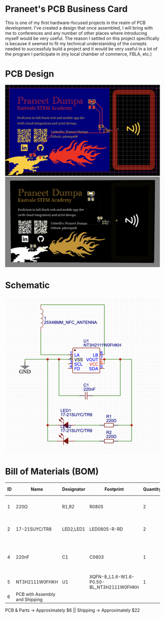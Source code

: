 # Praneet's PCB Business Card
This is one of my first hardware-focused projects in the realm of PCB development. I've created a design that once assembled, I will bring with me to conferences and any number of other places where introducing myself would be very useful. The reason I settled on this project specifically is because it seemed to fit my technical understanidng of the conepts needed to successfuly build a project and it would be very useful in a lot of the program I participate in (my local chamber of commerce, FBLA, etc.)

# PCB Design

![v4.0_2d](https://github.com/pdumpa08/PCB-Business-Card/blob/main/img/v4.0_2d.png?raw=true)
![v4.0_3d](https://github.com/pdumpa08/PCB-Business-Card/blob/main/img/v4.0_3d.png?raw=true)

# Schematic

![v4.0_schematic](https://github.com/pdumpa08/PCB-Business-Card/blob/main/img/v4.0_schematic.png?raw=true)

# Bill of Materials (BOM)

|ID |Name                         |Designator|Footprint                                    |Quantity|Manufacturer Part|Manufacturer|Supplier|Supplier Part|Price|Link                                                                                                                            |
|---|-----------------------------|----------|---------------------------------------------|--------|-----------------|------------|--------|-------------|-----|--------------------------------------------------------------------------------------------------------------------------------|
|1  |220Ω                         |R1,R2     |R0805                                        |2       |RC0805FR-07220RL |YAGEO(国巨)   |LCSC    |C114519      |0.002|https://lcsc.com/product-detail/Chip-Resistor-Surface-Mount_YAGEO-RC0805FR-07220RL_C114519.html                                 |
|2  |17-21SUYC/TR8                |LED2,LED1 |LED0805-R-RD                                 |2       |KT-0805黄灯        |KENTO       |LCSC    |C2296        |0.012|https://lcsc.com/product-detail/LED-Indication-Discrete_Hubei-KENTO-Elec-KT-0805Y_C2296.html                                    |
|4  |220nF                        |C1        |C0603                                        |1       |CL10B224KA8NNNC  |SAMSUNG(三星) |LCSC    |C21120       |0.006|https://lcsc.com/product-detail/Multilayer-Ceramic-Capacitors-MLCC-SMD-SMT_Samsung-Electro-Mechanics-CL10B224KA8NNNC_C21120.html|
|5  |NT3H2111W0FHKH               |U1        |XQFN-8_L1.6-W1.6-P0.50-BL_NT3H2111W0FHKH     |1       |NT3H2111W0FHKH   |NXP(恩智浦)    |LCSC    |C710403      |0.886|https://lcsc.com/product-detail/RFID-ICs_NXP-Semicon-NT3H2111W0FHKH_C710403.html                                                |
|6  |PCB with Assembly and Shipping|          |                                             |        |                 |            |PCBWay  |             |28   |                                                                                                                                |


PCB & Parts -> Approximately $6 || Shipping -> Approximately $22